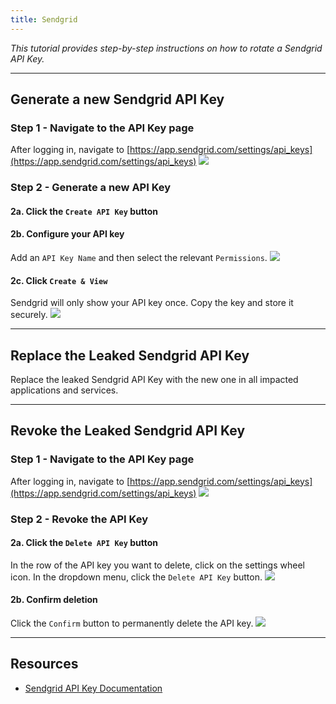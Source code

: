 ```yaml
---
title: Sendgrid
---
```


*This tutorial provides step-by-step instructions on how to rotate a Sendgrid API Key.*

---

## Generate a new Sendgrid API Key

### Step 1 - Navigate to the API Key page
After logging in, navigate to [https://app.sendgrid.com/settings/api_keys](https://app.sendgrid.com/settings/api_keys)
![](/images/sendgrid/2.png)

### Step 2 - Generate a new API Key
#### 2a. Click the `Create API Key` button

#### 2b. Configure your API key
Add an `API Key Name` and then select the relevant `Permissions`.
![](/images/sendgrid/3.png)

#### 2c. Click `Create & View`
Sendgrid will only show your API key once. Copy the key and store it securely.
![](/images/sendgrid/4.png)

---

## Replace the Leaked Sendgrid API Key
Replace the leaked Sendgrid API Key with the new one in all impacted applications and services.

---

## Revoke the Leaked Sendgrid API Key

### Step 1 - Navigate to the API Key page
After logging in, navigate to [https://app.sendgrid.com/settings/api_keys](https://app.sendgrid.com/settings/api_keys)
![](/images/sendgrid/2.png)

### Step 2 - Revoke the API Key
#### 2a. Click the `Delete API Key` button
In the row of the API key you want to delete, click on the settings wheel icon. In the dropdown menu, click the `Delete API Key` button.
![](/images/sendgrid/5.png)

#### 2b. Confirm deletion
Click the `Confirm` button to permanently delete the API key.
![](/images/sendgrid/6.png)


---

## Resources
- [Sendgrid API Key Documentation](https://docs.sendgrid.com/ui/account-and-settings/api-keys)